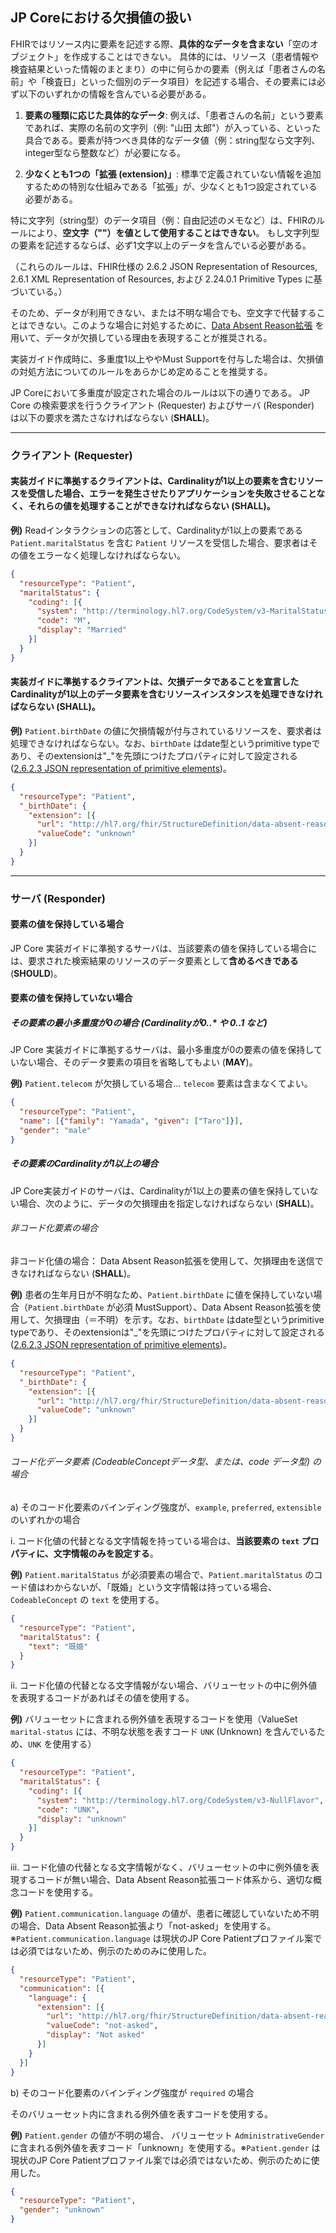 ## JP Coreにおける欠損値の扱い

FHIRではリソース内に要素を記述する際、**具体的なデータを含まない**「空のオブジェクト」を作成することはできない。
具体的には、リソース（患者情報や検査結果といった情報のまとまり）の中に何らかの要素（例えば「患者さんの名前」や「検査日」といった個別のデータ項目）を記述する場合、その要素には必ず以下のいずれかの情報を含んでいる必要がある。

1.  **要素の種類に応じた具体的なデータ**:
    例えば、「患者さんの名前」という要素であれば、実際の名前の文字列（例: "山田 太郎"）が入っている、といった具合である。要素が持つべき具体的なデータ値（例：string型なら文字列、integer型なら整数など）が必要になる。

2.  **少なくとも1つの「拡張 (extension)」**:
    標準で定義されていない情報を追加するための特別な仕組みである「拡張」が、少なくとも1つ設定されている必要がある。

特に文字列（string型）のデータ項目（例：自由記述のメモなど）は、FHIRのルールにより、**空文字（""）を値として使用することはできない**。
もし文字列型の要素を記述するならば、必ず1文字以上のデータを含んでいる必要がある。

（これらのルールは、FHIR仕様の 2.6.2 JSON Representation of Resources, 2.6.1 XML Representation of Resources, および 2.24.0.1 Primitive Types に基づいている。）

そのため、データが利用できない、または不明な場合でも、空文字で代替することはできない。このような場合に対処するために、[Data Absent Reason拡張](https://www.hl7.org/fhir/R4/extension-data-absent-reason.html) を用いて、データが欠損している理由を表現することが推奨される。

実装ガイド作成時に、多重度1以上ややMust Supportを付与した場合は、欠損値の対処方法についてのルールをあらかじめ定めることを推奨する。

JP Coreにおいて多重度が設定された場合のルールは以下の通りである。
JP Core の検索要求を行うクライアント (Requester) およびサーバ (Responder) は以下の要求を満たさなければならない (**SHALL**)。

---

### クライアント (Requester)

#### 実装ガイドに準拠するクライアントは、Cardinalityが1以上の要素を含むリソースを受信した場合、エラーを発生させたりアプリケーションを失敗させることなく、それらの値を処理することができなければならない (SHALL)。

**例)**
Readインタラクションの応答として、Cardinalityが1以上の要素である `Patient.maritalStatus` を含む `Patient` リソースを受信した場合、要求者はその値をエラーなく処理しなければならない。

```json
{
  "resourceType": "Patient",
  "maritalStatus": {
    "coding": [{
      "system": "http://terminology.hl7.org/CodeSystem/v3-MaritalStatus",
      "code": "M",
      "display": "Married"
    }]
  }
}
```

#### 実装ガイドに準拠するクライアントは、欠損データであることを宣言した Cardinalityが1以上のデータ要素を含むリソースインスタンスを処理できなければならない (SHALL)。
**例)**
`Patient.birthDate` の値に欠損情報が付与されているリソースを、要求者は処理できなければならない。なお、`birthDate` はdate型というprimitive typeであり、そのextensionは"_"を先頭につけたプロパティに対して設定される([2.6.2.3 JSON representation of primitive elements](https://www.hl7.org/fhir/R4/json.html#primitive))。

```json
{
  "resourceType": "Patient",
  "_birthDate": {
    "extension": [{
      "url": "http://hl7.org/fhir/StructureDefinition/data-absent-reason",
      "valueCode": "unknown"
    }]
  }
}
```

---

### サーバ (Responder)

#### 要素の値を保持している場合
JP Core 実装ガイドに準拠するサーバは、当該要素の値を保持している場合には、要求された検索結果のリソースのデータ要素として**含めるべきである** (**SHOULD**)。

#### 要素の値を保持していない場合

##### その要素の最小多重度が0の場合 (Cardinalityが0..* や 0..1 など)
JP Core 実装ガイドに準拠するサーバは、最小多重度が0の要素の値を保持していない場合、そのデータ要素の項目を省略してもよい (**MAY**)。

**例)**
`Patient.telecom` が欠損している場合… `telecom` 要素は含まなくてよい。

```json
{
  "resourceType": "Patient",
  "name": [{"family": "Yamada", "given": ["Taro"]}],
  "gender": "male"
}
```

##### その要素のCardinalityが1以上の場合
JP Core実装ガイドのサーバは、Cardinalityが1以上の要素の値を保持していない場合、次のように、データの欠損理由を指定しなければならない (**SHALL**)。

###### 非コード化要素の場合
非コード化値の場合： Data Absent Reason拡張を使用して、欠損理由を送信できなければならない (**SHALL**)。

**例)**
患者の生年月日が不明なため、`Patient.birthDate` に値を保持していない場合（`Patient.birthDate` が必須 MustSupport）、Data Absent Reason拡張を使用して、欠損理由（＝不明）を示す。なお、`birthDate` はdate型というprimitive typeであり、そのextensionは"_"を先頭につけたプロパティに対して設定される([2.6.2.3 JSON representation of primitive elements](https://www.hl7.org/fhir/R4/json.html#primitive))。

```json
{
  "resourceType": "Patient",
  "_birthDate": {
    "extension": [{
      "url": "http://hl7.org/fhir/StructureDefinition/data-absent-reason",
      "valueCode": "unknown"
    }]
  }
}
```
###### コード化データ要素 (CodeableConceptデータ型、または、code データ型) の場合

a)  そのコード化要素のバインディング強度が、`example`, `preferred`, `extensible` のいずれかの場合

i. コード化値の代替となる文字情報を持っている場合は、**当該要素の `text` プロパティに、文字情報のみを設定する**。

**例)**
`Patient.maritalStatus` が必須要素の場合で、`Patient.maritalStatus` のコード値はわからないが、「既婚」という文字情報は持っている場合、`CodeableConcept` の `text` を使用する。

```json
{
  "resourceType": "Patient",
  "maritalStatus": {
    "text": "既婚"
  }
}
```

ii. コード化値の代替となる文字情報がない場合、バリューセットの中に例外値を表現するコードがあればその値を使用する。

**例)**
バリューセットに含まれる例外値を表現するコードを使用（ValueSet `marital-status` には、不明な状態を表すコード `UNK` (Unknown) を含んでいるため、`UNK` を使用する）
```json
{
  "resourceType": "Patient",
  "maritalStatus": {
    "coding": [{
      "system": "http://terminology.hl7.org/CodeSystem/v3-NullFlavor",
      "code": "UNK",
      "display": "unknown"
    }]
  }
}
```

iii. コード化値の代替となる文字情報がなく、バリューセットの中に例外値を表現するコードが無い場合、Data Absent Reason拡張コード体系から、適切な概念コードを使用する。

**例)**
`Patient.communication.language` の値が、患者に確認していないため不明の場合、Data Absent Reason拡張より「not-asked」を使用する。※`Patient.communication.language` は現状のJP Core Patientプロファイル案では必須ではないため、例示のためのみに使用した。

```json
{
  "resourceType": "Patient",
  "communication": [{
    "language": {
      "extension": [{
        "url": "http://hl7.org/fhir/StructureDefinition/data-absent-reason",
        "valueCode": "not-asked",
        "display": "Not asked"
      }]
    }
  }]
}
```

b)  そのコード化要素のバインディング強度が `required` の場合

そのバリューセット内に含まれる例外値を表すコードを使用する。

**例)**
`Patient.gender` の値が不明の場合、 バリューセット `AdministrativeGender` に含まれる例外値を表すコード「unknown」を使用する。※`Patient.gender` は現状のJP Core Patientプロファイル案では必須ではないため、例示のために使用した。

```json
{
  "resourceType": "Patient",
  "gender": "unknown"
}
```